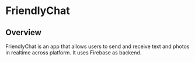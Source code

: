 # FriendlyChat

## Overview

FriendlyChat is an app that allows users to send and receive text and photos in realtime across platform. It uses Firebase as backend.

